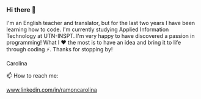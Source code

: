 ### Hi there 👋

I'm an English teacher and translator, but for the last two years I have been learning how to code. I'm currently studying Applied Information Technology at UTN-INSPT. I'm very happy to have discovered a passion in programming! What I ❤ the most is to have an idea and bring it to life through coding ⚡.
Thanks for stopping by!

Carolina

📫 How to reach me: 

www.linkedin.com/in/ramoncarolina




<!--

- 🔭 I’m currently working on ...
- 🌱 I’m currently learning ...
- 👯 I’m looking to collaborate on ...
- 🤔 I’m looking for help with ...
- 💬 Ask me about ...
-->
